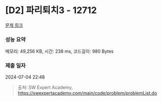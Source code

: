 # [D2] 파리퇴치3 - 12712 

[문제 링크](https://swexpertacademy.com/main/code/problem/problemDetail.do?contestProbId=AXuARWAqDkQDFARa) 

### 성능 요약

메모리: 49,256 KB, 시간: 238 ms, 코드길이: 980 Bytes

### 제출 일자

2024-07-04 22:48



> 출처: SW Expert Academy, https://swexpertacademy.com/main/code/problem/problemList.do